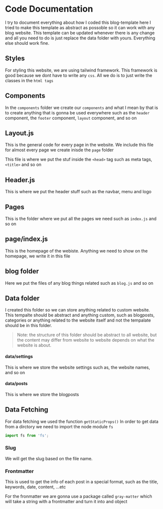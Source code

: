 # Code Documentation

I try to document everything about how I coded this blog-template here
I tried to make this template as abstract as possoble so it can work with any blog website. 
This template can be updated whenever there is any change and all you need to do is just replace the data folder with yours. Everything else should work fine. 

## Styles

For styling this website, we are using tailwind framework. This framework is good because we dont have to write any `css`. All we do is to just write the classes in the `html tags`

## Components

In the `components` folder we create our `components` and what I mean by that is to create anything that is gonna be used everywhere such as the `header` component, the `footer` component, `layout` component, and so on

## Layout.js

This is the general code for every page in the website. We include this file for almost every page we create inisde the `page` folder

This file is where we put the stuf inside the `<head>` tag such as meta tags, `<title>` and so on

## Header.js

This is where we put the header stuff such as the navbar, menu and logo


## Pages

This is the folder where we put all the pages we need such as `index.js` and so on

## page/index.js

This is the homepage of the webiste. Anything we need to show on the homepage, we write it in this file

## blog folder

Here we put the files of any blog things related such as `blog.js` and so on

## Data folder

I created this folder so we can store anything related to custom website. This tempalte should be abstract and anything custom, such as blogposts, categories or anything related to the website itself and not the tempalate should be in this folder.

> Note: the structure of this folder should be abstract to all website, but the content may differ from website to website depends on what the website is about.

#### data/settings

This is where we store the website settings such as, the website names, and so on

#### data/posts

This is where we store the blogposts

## Data Fetching

For data fetching we used the function `getStaticProps()`
In order to get data from a dirctory we need to import the node module `fs`

```javascript
import fs from 'fs';
```

### Slug

We will get the slug based on the file name.

### Frontmatter

This is used to get the info of each post in a special format, such as the title, keywords, date, content, ...etc

For the fronmatter we are gonna use a package called `gray-matter` which will take a string with a frontmatter and turn it into and object





